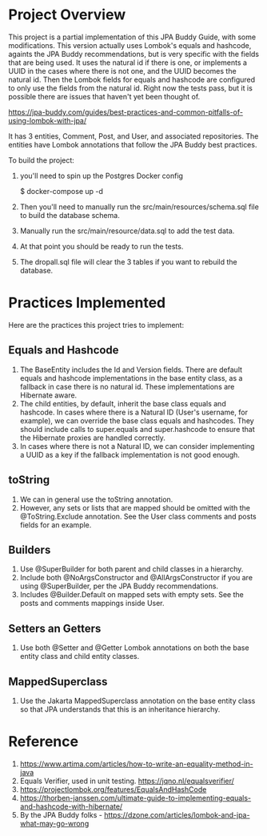 # Project Overview

This project is a partial implementation of this JPA Buddy Guide, with some modifications. This version actually uses Lombok's equals and hashcode, againts the JPA Buddy recommendations, but is very specific with the fields that are being used. It uses the natural id if there is one, or implements a UUID in the cases where there is not one, and the UUID becomes the natural id. Then the Lombok fields for equals and hashcode are configured to only use the fields from the natural id. Right now the tests pass, but it is possible there are issues that haven't yet been thought of.

https://jpa-buddy.com/guides/best-practices-and-common-pitfalls-of-using-lombok-with-jpa/

It has 3 entities, Comment, Post, and User, and associated repositories. The entities have Lombok annotations that follow the JPA Buddy best practices.

To build the project:

1. you'll need to spin up the Postgres Docker config

    $ docker-compose up -d

2. Then you'll need to manually run the src/main/resources/schema.sql file to build the database schema.

3. Manually run the src/main/resource/data.sql to add the test data.

4. At that point you should be ready to run the tests.

5. The dropall.sql file will clear the 3 tables if you want to rebuild the database.

# Practices Implemented

Here are the practices this project tries to implement:

## Equals and Hashcode

1. The BaseEntity includes the Id and Version fields. There are default equals and hashcode implementations in the base entity class, as a fallback in case there is no natural id. These implementations are Hibernate aware.
2. The child entities, by default, inherit the base class equals and hashcode. In cases where there is a Natural ID (User's username, for example), we can override the base class equals and hashcodes. They should include calls to super.equals and super.hashcode to ensure that the Hibernate proxies are handled correctly.
3. In cases where there is not a Natural ID, we can consider implementing a UUID as a key if the fallback implementation is not good enough.

## toString

1. We can in general use the toString annotation. 
2. However, any sets or lists that are mapped should be omitted with the @ToString.Exclude annotation. See the User class comments and posts fields for an example.

## Builders

1. Use @SuperBuilder for both parent and child classes in a hierarchy.
2. Include both @NoArgsConstructor and @AllArgsConstructor if you are using @SuperBuilder, per the JPA Buddy recommendations.
3. Includes @Builder.Default on mapped sets with empty sets. See the posts and comments mappings inside User.

## Setters an Getters

1. Use both @Setter and @Getter Lombok annotations on both the base entity class and child entity classes.

## MappedSuperclass

1. Use the Jakarta MappedSuperclass annotation on the base entity class so that JPA understands that this is an inheritance hierarchy.

# Reference

1. https://www.artima.com/articles/how-to-write-an-equality-method-in-java
2. Equals Verifier, used in unit testing. https://jqno.nl/equalsverifier/
3. https://projectlombok.org/features/EqualsAndHashCode
4. https://thorben-janssen.com/ultimate-guide-to-implementing-equals-and-hashcode-with-hibernate/
5. By the JPA Buddy folks - https://dzone.com/articles/lombok-and-jpa-what-may-go-wrong
